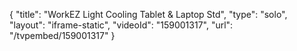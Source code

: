 {
    "title": "WorkEZ Light Cooling Tablet & Laptop Std",
    "type": "solo",
    "layout": "iframe-static",
    "videoId": "159001317",
    "url": "\/tvpembed\/159001317"
}